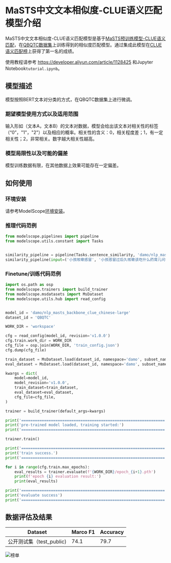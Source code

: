 
# MaSTS中文文本相似度-CLUE语义匹配模型介绍

MaSTS中文文本相似度-CLUE语义匹配模型是基于[MaSTS预训练模型-CLUE语义匹配](https://modelscope.cn/models/damo/nlp_masts_backbone_clue_chinese-large/summary)，在[QBQTC数据集](https://modelscope.cn/datasets/damo/QBQTC/summary)上训练得到的相似度匹配模型。通过集成此模型在[CLUE语义匹配榜](https://www.cluebenchmarks.com/sim.html)上获得了第一名的成绩。

使用教程请参考 https://developer.aliyun.com/article/1128425 和Jupyter Notebook`tutorial.ipynb`。

## 模型描述

模型按照BERT文本对分类的方式，在QBQTC数据集上进行微调。

### 期望模型使用方式以及适用范围

输入形如（文本A，文本B）的文本对数据，模型会给出该文本对相关性的标签（“0”，"1"，"2"）以及相应的概率。相关性的含义：0，相关程度差；1，有一定相关性；2，非常相关。数字越大相关性越高。

### 模型局限性以及可能的偏差

模型训练数据有限，在其他数据上效果可能存在一定偏差。

## 如何使用

### 环境安装

请参考ModelScope[环境安装](https://modelscope.cn/docs/%E7%8E%AF%E5%A2%83%E5%AE%89%E8%A3%85)。

### 推理代码范例

```python
from modelscope.pipelines import pipeline
from modelscope.utils.constant import Tasks


similarity_pipeline = pipeline(Tasks.sentence_similarity, 'damo/nlp_masts_sentence-similarity_clue_chinese-large', model_revision='v1.0.0')
similarity_pipeline(input=('小孩咳嗽感冒', '小孩感冒过后久咳嗽该吃什么药育儿问答宝宝树'))
```

### Finetune/训练代码范例

```python
import os.path as osp
from modelscope.trainers import build_trainer
from modelscope.msdatasets import MsDataset
from modelscope.utils.hub import read_config


model_id = 'damo/nlp_masts_backbone_clue_chinese-large'
dataset_id = 'QBQTC'

WORK_DIR = 'workspace'

cfg = read_config(model_id, revision='v1.0.0')
cfg.train.work_dir = WORK_DIR
cfg_file = osp.join(WORK_DIR, 'train_config.json')
cfg.dump(cfg_file)

train_dataset = MsDataset.load(dataset_id, namespace='damo', subset_name='default', split='train', keep_default_na=False)
eval_dataset = MsDataset.load(dataset_id, namespace='damo', subset_name='public', split='test', keep_default_na=False)

kwargs = dict(
    model=model_id,
    model_revision='v1.0.0',
    train_dataset=train_dataset,
    eval_dataset=eval_dataset,
    cfg_file=cfg_file,
)

trainer = build_trainer(default_args=kwargs)

print('===============================================================')
print('pre-trained model loaded, training started:')
print('===============================================================')

trainer.train()

print('===============================================================')
print('train success.')
print('===============================================================')

for i in range(cfg.train.max_epochs):
    eval_results = trainer.evaluate(f'{WORK_DIR}/epoch_{i+1}.pth')
    print(f'epoch {i} evaluation result:')
    print(eval_results)

print('===============================================================')
print('evaluate success')
print('===============================================================')
```

## 数据评估及结果

| Dataset                  | Marco F1 | Accuracy |
| ------------------------ | -------- | -------- |
| 公开测试集（test_public) | 74.1     | 79.7     |

![榜单](./leaderboard.png)

